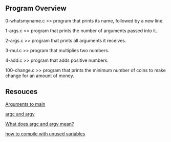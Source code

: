 ## Program Overview

0-whatsmyname.c >> program that prints its name, followed by a new line.

1-args.c >> program that prints the number of arguments passed into it.

2-args.c >> program that prints all arguments it receives.

3-mul.c >> program that multiplies two numbers.

4-add.c >> program that adds positive numbers.

100-change.c >>  program that prints the minimum number of coins to make change for an amount of money.

## Resouces

[Arguments to main](https://publications.gbdirect.co.uk//c_book/chapter10/arguments_to_main.html)

[argc and argv](http://crasseux.com/books/ctutorial/argc-and-argv.html)

[What does argc and argv mean?](https://www.youtube.com/watch?v=aP1ijjeZc24)

[how to compile with unused variables](https://www.ibm.com/docs/en/ztpf/2021?topic=warnings-unused-variables-functions)

